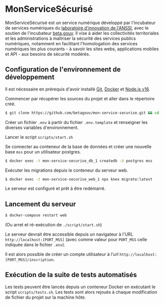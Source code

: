 # MonServiceSécurisé

MonServiceSécurisé est un service numérique développé par l'incubateur de
services numériques du [laboratoire d'innovation de
l'ANSSI](https://www.ssi.gouv.fr/agence/missions/rapport-dactivite-2020/), avec
le soutien de l'incubateur [beta.gouv](https://beta.gouv.fr/). Il vise à aider
les collectivités territoriales et les administrations à maîtriser la sécurité
des services publics numériques, notamment en facilitant l'homologation des
services numériques les plus courants - à savoir les sites webs, applications
mobiles et API - aux besoins de sécurité modérés.

## Configuration de l'environnement de développement

Il est nécessaire en prérequis d'avoir installé [Git](https://git-scm.com/),
[Docker](https://www.docker.com/) et [Node.js v16](https://nodejs.org/en/).

Commencer par récupérer les sources du projet et aller dans le répertoire créé.

```sh
$ git clone https://github.com/betagouv/mon-service-securise.git && cd mon-service-securise
```

Créer un fichier `.env` à partir du fichier `.env.template` et renseigner les diverses variables d'environnement.

Lancer le script `scripts/start.sh`

Se connecter au conteneur de la base de données et créer une nouvelle base `mss` pour un utilisateur postgres.

```sh
$ docker exec -t mon-service-securise_db_1 createdb -U postgres mss
```

Exécuter les migrations depuis le conteneur du serveur web.

```sh
$ docker exec -t mon-service-securise_web_1 npx knex migrate:latest
```

Le serveur est configuré et prêt à être redémarré.

## Lancement du serveur

```sh
$ docker-compose restart web
```

(Ou arret et ré-exécution de `./script/start.sh`)

Le serveur devrait être accessible depuis un navigateur à l'URL
`http://localhost:[PORT_MSS]` (avec comme valeur pour `PORT_MSS` celle indiquée
dans le fichier `.env`).

Il est alors possible de créer un compte utilisateur à l'url `http://localhost:[PORT_MSS]/inscription`.


## Exécution de la suite de tests automatisés

Les tests peuvent être lancés depuis un conteneur Docker en exécutant le script
`scripts/tests.sh`. Les tests sont alors rejoués à chaque modification de
fichier du projet sur la machine hôte.
